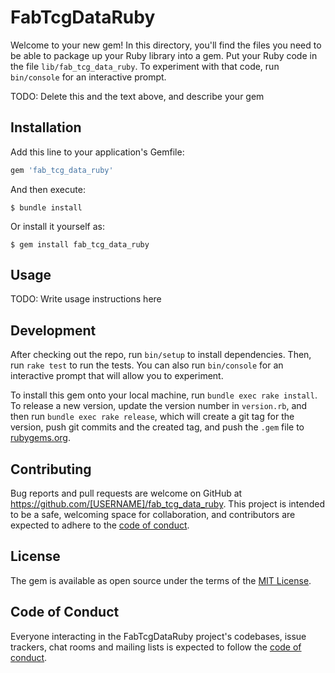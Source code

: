 # FabTcgDataRuby

Welcome to your new gem! In this directory, you'll find the files you need to be able to package up your Ruby library into a gem. Put your Ruby code in the file `lib/fab_tcg_data_ruby`. To experiment with that code, run `bin/console` for an interactive prompt.

TODO: Delete this and the text above, and describe your gem

## Installation

Add this line to your application's Gemfile:

```ruby
gem 'fab_tcg_data_ruby'
```

And then execute:

    $ bundle install

Or install it yourself as:

    $ gem install fab_tcg_data_ruby

## Usage

TODO: Write usage instructions here

## Development

After checking out the repo, run `bin/setup` to install dependencies. Then, run `rake test` to run the tests. You can also run `bin/console` for an interactive prompt that will allow you to experiment.

To install this gem onto your local machine, run `bundle exec rake install`. To release a new version, update the version number in `version.rb`, and then run `bundle exec rake release`, which will create a git tag for the version, push git commits and the created tag, and push the `.gem` file to [rubygems.org](https://rubygems.org).

## Contributing

Bug reports and pull requests are welcome on GitHub at https://github.com/[USERNAME]/fab_tcg_data_ruby. This project is intended to be a safe, welcoming space for collaboration, and contributors are expected to adhere to the [code of conduct](https://github.com/[USERNAME]/fab_tcg_data_ruby/blob/master/CODE_OF_CONDUCT.md).

## License

The gem is available as open source under the terms of the [MIT License](https://opensource.org/licenses/MIT).

## Code of Conduct

Everyone interacting in the FabTcgDataRuby project's codebases, issue trackers, chat rooms and mailing lists is expected to follow the [code of conduct](https://github.com/[USERNAME]/fab_tcg_data_ruby/blob/master/CODE_OF_CONDUCT.md).
